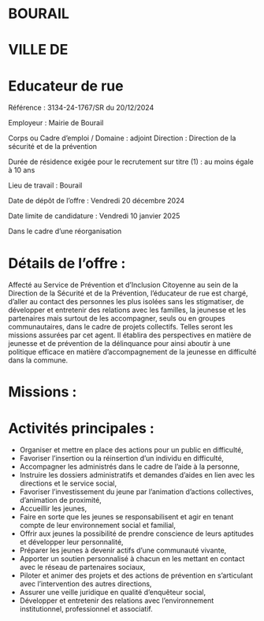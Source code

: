 # BOURAIL

# VILLE DE

# Educateur de rue

Référence : 3134-24-1767/SR du 20/12/2024

Employeur : Mairie de Bourail

Corps ou Cadre d’emploi / Domaine : adjoint Direction : Direction de la sécurité et de la prévention

Durée de résidence exigée pour le recrutement sur titre (1) : au moins égale à 10 ans

Lieu de travail : Bourail

Date de dépôt de l’offre : Vendredi 20 décembre 2024

Date limite de candidature : Vendredi 10 janvier 2025

Dans le cadre d’une réorganisation

# Détails de l’offre :

Affecté au Service de Prévention et d’Inclusion Citoyenne au sein de la Direction de la Sécurité et de la Prévention, l’éducateur de rue est chargé, d’aller au contact des personnes les plus isolées sans les stigmatiser, de développer et entretenir des relations avec les familles, la jeunesse et les partenaires mais surtout de les accompagner, seuls ou en groupes communautaires, dans le cadre de projets collectifs. Telles seront les missions assurées par cet agent. Il établira des perspectives en matière de jeunesse et de prévention de la délinquance pour ainsi aboutir à une politique efficace en matière d’accompagnement de la jeunesse en difficulté dans la commune.

# Missions :

# Activités principales :

- Organiser et mettre en place des actions pour un public en difficulté,
- Favoriser l’insertion ou la réinsertion d’un individu en difficulté,
- Accompagner les administrés dans le cadre de l’aide à la personne,
- Instruire les dossiers administratifs et demandes d’aides en lien avec les directions et le service social,
- Favoriser l’investissement du jeune par l’animation d’actions collectives, d’animation de proximité,
- Accueillir les jeunes,
- Faire en sorte que les jeunes se responsabilisent et agir en tenant compte de leur environnement social et familial,
- Offrir aux jeunes la possibilité de prendre conscience de leurs aptitudes et développer leur personnalité,
- Préparer les jeunes à devenir actifs d’une communauté vivante,
- Apporter un soutien personnalisé à chacun en les mettant en contact avec le réseau de partenaires sociaux,
- Piloter et animer des projets et des actions de prévention en s’articulant avec l’intervention des autres directions,
- Assurer une veille juridique en qualité d’enquêteur social,
- Développer et entretenir des relations avec l’environnement institutionnel, professionnel et associatif.
